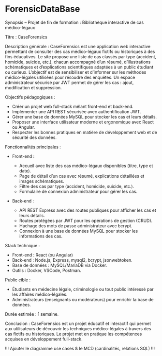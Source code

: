 # ForensicDataBase

Synopsis – Projet de fin de formation : Bibliothèque interactive de cas médico-légaux

Titre : CaseForensics

Description générale :
CaseForensics est une application web interactive permettant de consulter des cas médico-légaux fictifs ou historiques à des fins éducatives. Le site propose une liste de cas classés par type (accident, homicide, suicide, etc.), chacun accompagné d’un résumé, d’illustrations schématiques et d’explications scientifiques adaptées à un public étudiant ou curieux. L’objectif est de sensibiliser et d’informer sur les méthodes médico-légales utilisées pour résoudre des enquêtes. Un espace administrateur sécurisé par JWT permet de gérer les cas : ajout, modification et suppression.

Objectifs pédagogiques :
- Créer un projet web full-stack mêlant front-end et back-end.
- Implémenter une API REST sécurisée avec authentification JWT.
- Gérer une base de données MySQL pour stocker les cas et leurs détails.
- Proposer une interface utilisateur moderne et ergonomique avec React ou Angular.
- Respecter les bonnes pratiques en matière de développement web et de sécurité des données.

Fonctionnalités principales :
- Front-end :
  - Accueil avec liste des cas médico-légaux disponibles (titre, type et date).
  - Page de détail d’un cas avec résumé, explications détaillées et images schématiques.
  - Filtre des cas par type (accident, homicide, suicide, etc.).
  - Formulaire de connexion administrateur pour gérer les cas.

- Back-end :
  - API REST Express avec des routes publiques pour afficher les cas et leurs détails.
  - Routes protégées par JWT pour les opérations de gestion (CRUD).
  - Hachage des mots de passe administrateur avec bcrypt.
  - Connexion à une base de données MySQL pour stocker les informations des cas.

Stack technique :
- Front-end : React (ou Angular)
- Back-end : Node.js, Express, mysql2, bcrypt, jsonwebtoken.
- Base de données : MySQL/MariaDB via Docker.
- Outils : Docker, VSCode, Postman.

Public cible :
- Étudiants en médecine légale, criminologie ou tout public intéressé par les affaires médico-légales.
- Administrateurs (enseignants ou modérateurs) pour enrichir la base de données.

Durée estimée : 1 semaine.

Conclusion :
CaseForensics est un projet éducatif et interactif qui permet aux utilisateurs de découvrir les techniques médico-légales à travers des cas fictifs ou historiques. Le projet met en pratique les compétences acquises en développement full-stack.


!!! Ajouter le diagramme use cases & le MCD (cardinalités, relations SQL) !!!